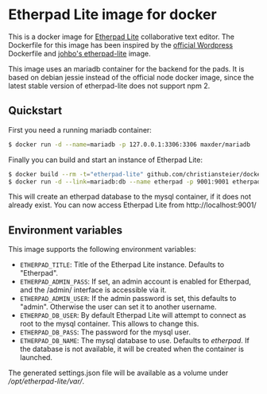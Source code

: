 # Etherpad Lite image for docker

This is a docker image for [Etherpad Lite](http://etherpad.org/) collaborative
text editor. The Dockerfile for this image has been inspired by the
[official Wordpress](https://registry.hub.docker.com/_/wordpress/) Dockerfile and
[johbo's etherpad-lite](https://registry.hub.docker.com/u/johbo/etherpad-lite/)
image.

This image uses an mariadb container for the backend for the pads. It is based
on debian jessie instead of the official node docker image, since the latest
stable version of etherpad-lite does not support npm 2.

## Quickstart

First you need a running mariadb container:

```bash
$ docker run -d --name=mariadb -p 127.0.0.1:3306:3306 maxder/mariadb
```

Finally you can build and start an instance of Etherpad Lite:

```bash
$ docker build --rm -t="etherpad-lite" github.com/christiansteier/dockerfiles/etherpad-lite
$ docker run -d --link=mariadb:db --name etherpad -p 9001:9001 etherpad-lite
```

This will create an etherpad database to the mysql container, if it does not
already exist. You can now access Etherpad Lite from http://localhost:9001/

## Environment variables

This image supports the following environment variables:

* `ETHERPAD_TITLE`: Title of the Etherpad Lite instance. Defaults to "Etherpad".
* `ETHERPAD_ADMIN_PASS`: If set, an admin account is enabled for Etherpad,
and the /admin/ interface is accessible via it.
* `ETHERPAD_ADMIN_USER`: If the admin password is set, this defaults to "admin".
Otherwise the user can set it to another username.
* `ETHERPAD_DB_USER`: By default Etherpad Lite will attempt to connect as root
to the mysql container. This allows to change this.
* `ETHERPAD_DB_PASS`: The password for the mysql user.
* `ETHERPAD_DB_NAME`: The mysql database to use. Defaults to *etherpad*. If the
database is not available, it will be created when the container is launched.

The generated settings.json file will be available as a volume under
*/opt/etherpad-lite/var/*.
